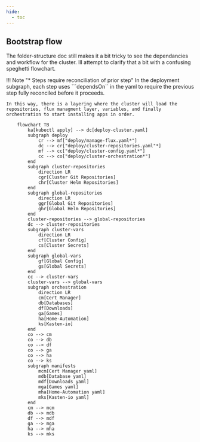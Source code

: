 ```yaml
---
hide:
  - toc
---
```

## Bootstrap flow

The folder-structure doc still makes it a bit tricky to see the dependancies and workflow for the cluster.  Ill attempt to clarify that a bit with a confusing speghetti flowchart.

!!! Note "* Steps require reconciliation of prior step"
    In the deployment subgraph, each step uses ```dependsOn`` in the yaml to require the previous step fully reconciled before it proceeds.
    
    In this way, there is a layering where the cluster will load the repositories, flux managment layer, variables, and finally orchestration to start installing apps in order.

```mermaid
    flowchart TB
        ka[kubectl apply] --> dc[deploy-cluster.yaml]
        subgraph deploy
            cr --> mf["deploy/manage-flux.yaml*"]
            dc --> cr["deploy/cluster-repositories.yaml"*]
            mf --> cc["deploy/cluster-config.yaml*"]
            cc --> co["deploy/cluster-orchestration*"]
        end
        subgraph cluster-repositories
            direction LR
            cgr[Cluster Git Repositories]
            chr[Cluster Helm Repositories]
        end
        subgraph global-repositories
            direction LR
            ggr[Global Git Repositories]
            ghr[Global Helm Repositories]
        end
        cluster-repositories --> global-repositories
        dc --> cluster-repositories
        subgraph cluster-vars
            direction LR
            cf[Cluster Config]
            cs[Cluster Secrets]
        end
        subgraph global-vars
            gf[Global Config]
            gs[Global Secrets]
        end
        cc --> cluster-vars
        cluster-vars --> global-vars
        subgraph orchestration
            direction LR
            cm[Cert Manager]
            db[Databases]
            df[Downloads]
            ga[Games]
            ha[Home-Automation]
            ks[Kasten-io]
        end
        co --> cm
        co --> db
        co --> df
        co --> ga
        co --> ha
        co --> ks
        subgraph manifests
            mcm[Cert Manager yaml]
            mdb[Database yaml]
            mdf[Downloads yaml]
            mga[Games yaml]
            mha[Home-Automation yaml]
            mks[Kasten-io yaml]
        end
        cm --> mcm
        db --> mdb
        df --> mdf
        ga --> mga
        ha --> mha
        ks --> mks
```